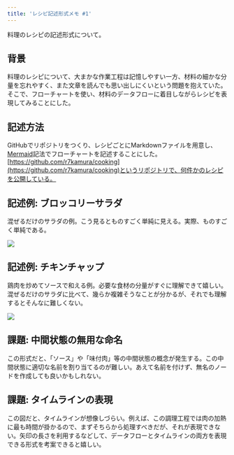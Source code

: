 ```yaml
---
title: 'レシピ記述形式メモ #1'
---
```

料理のレシピの記述形式について。

背景
--

料理のレシピについて、大まかな作業工程は記憶しやすい一方、材料の細かな分量を忘れやすく、また文章を読んでも思い出しにくいという問題を抱えていた。そこで、フローチャートを使い、材料のデータフローに着目しながらレシピを表現してみることにした。

記述方法
----

GitHubでリポジトリをつくり、レシピごとにMarkdownファイルを用意し、[Mermaid](https://mermaid-js.github.io/)記法でフローチャートを記述することにした。[https://github.com/r7kamura/cooking](https://github.com/r7kamura/cooking)というリポジトリで、何件かのレシピを公開している。

記述例: ブロッコリーサラダ
--------------

混ぜるだけのサラダの例。こう見るとものすごく単純に見える。実際、ものすごく単純である。

![](https://lh5.googleusercontent.com/Gkth5Tn16dBzUyelImXE2NGChjTnVHMTwm84xp1sv2N6MoHIR5T_T3L470Pbv8qosx99iyqavFVJgJdxHzMWaFDfJQ-Iromjv6wVgqDf4nCaujTLniP31KBsBEekENWtf4sk2L7sbUfLt4XIFbuzng)

記述例: チキンチャップ
------------

鶏肉を炒めてソースで和える例。必要な食材の分量がすぐに理解できて嬉しい。混ぜるだけのサラダに比べて、幾らか複雑そうなことが分かるが、それでも理解するとそんなに難しくない。

![](https://lh3.googleusercontent.com/yqCH6Xp0j59Nw-MlgUZU1kHky8gFQSZdE1S3DRNiwc8w11qhcznUEWeVOOX5ppdCBLl91SRmVY8MZlrnq0xZwGQaNLOGOOCKc-YIpxNsyBz3YGD7px6VDN6PAhnMRSjkOhfoXCQcz6qN02E-QJXxBQ)

課題: 中間状態の無用な命名
--------------

この形式だと、「ソース」や「味付肉」等の中間状態の概念が発生する。この中間状態に適切な名前を割り当てるのが難しい。あえて名前を付けず、無名のノードを作成しても良いかもしれない。

課題: タイムラインの表現
-------------

この図だと、タイムラインが想像しづらい。例えば、この調理工程では肉の加熱に最も時間が掛かるので、まずそちらから処理すべきだが、それが表現できない。矢印の長さを利用するなどして、データフローとタイムラインの両方を表現できる形式を考案できると嬉しい。
